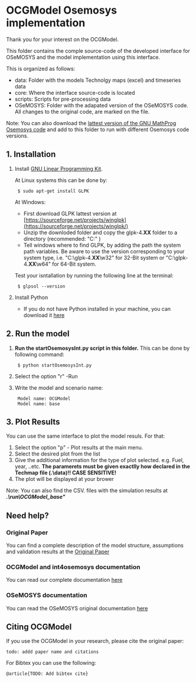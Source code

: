 # OCGModel Osemosys implementation

Thank you for your interest on the OCGModel.

This folder contains the comple source-code of the developed interface for OSeMOSYS and the model implementation using this interface.

This is organized as follows:
  - data: Folder with the models Technolgy maps (excel) and timeseries data
  - core: Where the interface source-code is located
  - scripts: Scripts for pre-processing data
  - OSeMOSYS: Folder with the adapated version of the OSeMOSYS code. All changes to the original code, are marked on the file. 
  
Note: You can also download the [lattest version of the GNU MathProg Osemosys code](http://www.osemosys.org/get-started.html) and add to this folder to run with different Osemosys code versions. 
  

## 1. Installation

1. Install [GNU Linear Programming Kit](https://www.gnu.org/software/glpk/).

	At Linux systems this can be done by: 
		
		$ sudo apt-get install GLPK

	At Windows:
		
	- First download GLPK lattest version at [https://sourceforge.net/projects/winglpk](https://sourceforge.net/projects/winglpk/)
	- Unzip the downloded folder and copy the glpk-4.**XX** folder to a directory (recommended: "C:\" )
	- Tell windows where to find GLPK, by adding the path the system path variables. 
	Be aware to use the version corresponding to your system type, i.e. "C:\glpk-4.**XX**\w32" for 32-Bit system or "C:\glpk-4.**XX**\w64" for 64-Bit system. 

	Test your isntallation by running the following line at the terminal: 
	
		$ glpsol --version
		
2. Install Python
	
	- If you do not have Python installed in your machine, you can download it [here](https://www.python.org/downloads/)

## 2. Run the model

1. **Run the startOsemosysInt.py script in this folder.** This can be done by following command:

		$ python startOsemosysInt.py 

2. Select the option "r" -Run
3. Write the model and scenario name:
	
		Model name: OCGModel
		Model name: base

## 3. Plot Results

You can use the same interface to plot the model resuls. For that:

1. Select the option "p" -  Plot results at the main menu. 
2. Select the desired plot from the list
3. Give the additional information for the type of plot selected. e.g. Fuel, year, ..etc. **The paramerets must be given exactlly how declared in the Techmap file (.\data)!! CASE SENSITIVE!**
4. The plot will be displayed at your brower

Note: You can also find the CSV. files with the simulation results at ***.\run\OCGModel_base"***

## Need help? 

### Original Paper
You can find a complete description of the model structure,  assumptions and validation results at the [Original Paper](https://www.google.de)
	
### OCGModel and int4osemosys documentation
You can read our complete documentation [here](https://www.google.de)
	
### OSeMOSYS documentation
You can read the OSeMOSYS original documentation [here](https://osemosys.readthedocs.io/en/latest/?badge=latest)

## Citing OCGModel

If you use the OCGModel in your research, please cite the original paper:

	todo: addd paper name and citations 

For Bibtex you can use the following:
	
	@article{TODO: Add bibtex cite}






	
	



